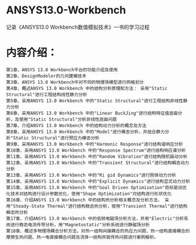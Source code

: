 # ANSYS13.0-Workbench
记录《ANSYS13.0 Workbench数值模拟技术》一书的学习过程
# 内容介绍：
    第1章、ANSYS 13.0 Workbench平台的功能介绍及使用
    第2章、DesignModeler的几何建模技术
    第3章、ANSYS 13.0 Workbench中对不同的物理场模型进行网格划分
    第4章、概述ANSYS 13.0 Workbench 中的结构分析原理和方法： 采用"Static Structural"进行工程结构线性静力分析
    第5章、采用ANSYS 13.0 Workbench 中的"Static Structural"进行工程结构非线性静力分析
    第6章、采用ANSYS 13.0 Workbench 中的"Linear BuckJing"进行结构特征值屈曲分析，及使用"Static Structural"分析非线性屈曲问题
    第7章、介绍ANSYS 13.0 Workbench 中的结构动力分析的概念及方法
    第8章、采用ANSYS 13.0 Workbench 中的"Model"进行模态分析，并结合静力分析"Static Structural"进行预应力模态分析
    第9章、采用ANSYS 13.0 Workbench 中的"Harmonic Response"进行结构谐响应分析
    第10章、采用ANSYS 13.0 Workbench 中的"Response Spectrum"进行结构响应谱分析
    第l1章、采用ANSYS 13.0 Workbench 中的"Random Vibration"进行结构随机振动分析
    第12章、采用ANSYS 13.0 Workbench 中的"Transient Structural"进行结构瞬态动力分析
    第13章、采用ANSYS 13.0 Workbench 中的"Ri gid Dynamics"进行刚体动力分析
    第14章、采用ANSYS 13.0 Workbench 中的"Explicit Dynamics"进行结构显式动力分析
    第15章、采用ANSYS 13.0 Workbench 中的"Goal Driven Optimization"目标驱动优化技术对结构进行设计参数优化，使用"Shape Optimization"对结构进行形状优化
    第16章、介绍ANSYS 13.0 Workbench 中的结构热分析相关概念及分析方法， 采用"Steady-State Thermal"进行结构稳态热分析，使用"Transient Thermal"进行结构瞬态热分析
    第17章、介绍ANSYS 13.0 Workbench 中的低频电磁场分析方法，并用"Electric"分析系统进行稳态电流传导分析，用"Magnetostatic"分析系统进行静磁场分析
    第18章、概述多物理场耦合分析方法，对热一结构间接耦合的热应力问题、热一结构直接耦合的摩擦生热问题、热一电直接耦合问题及流体一结构共轭传热问题进行案例解析。
